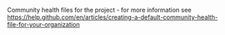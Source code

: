 Community health files for the project - for more information see https://help.github.com/en/articles/creating-a-default-community-health-file-for-your-organization
